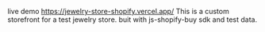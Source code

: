 live demo https://jewelry-store-shopify.vercel.app/
This is a custom storefront for a test jewelry store. buit with js-shopify-buy sdk and test data.
